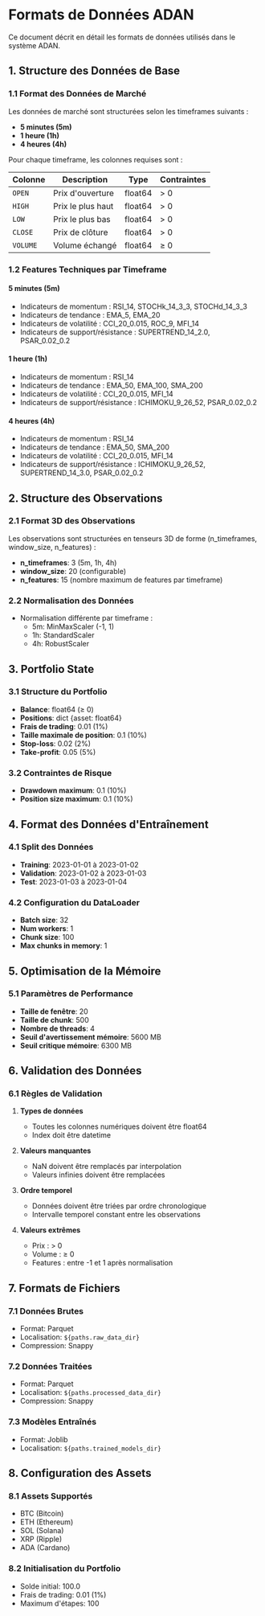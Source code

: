 # Formats de Données ADAN

Ce document décrit en détail les formats de données utilisés dans le système ADAN.

## 1. Structure des Données de Base

### 1.1 Format des Données de Marché
Les données de marché sont structurées selon les timeframes suivants :

- **5 minutes (5m)**
- **1 heure (1h)**
- **4 heures (4h)**

Pour chaque timeframe, les colonnes requises sont :

| Colonne | Description | Type | Contraintes |
|---------|-------------|------|-------------|
| `OPEN` | Prix d'ouverture | float64 | > 0 |
| `HIGH` | Prix le plus haut | float64 | > 0 |
| `LOW` | Prix le plus bas | float64 | > 0 |
| `CLOSE` | Prix de clôture | float64 | > 0 |
| `VOLUME` | Volume échangé | float64 | ≥ 0 |

### 1.2 Features Techniques par Timeframe

#### 5 minutes (5m)
- Indicateurs de momentum : RSI_14, STOCHk_14_3_3, STOCHd_14_3_3
- Indicateurs de tendance : EMA_5, EMA_20
- Indicateurs de volatilité : CCI_20_0.015, ROC_9, MFI_14
- Indicateurs de support/résistance : SUPERTREND_14_2.0, PSAR_0.02_0.2

#### 1 heure (1h)
- Indicateurs de momentum : RSI_14
- Indicateurs de tendance : EMA_50, EMA_100, SMA_200
- Indicateurs de volatilité : CCI_20_0.015, MFI_14
- Indicateurs de support/résistance : ICHIMOKU_9_26_52, PSAR_0.02_0.2

#### 4 heures (4h)
- Indicateurs de momentum : RSI_14
- Indicateurs de tendance : EMA_50, SMA_200
- Indicateurs de volatilité : CCI_20_0.015, MFI_14
- Indicateurs de support/résistance : ICHIMOKU_9_26_52, SUPERTREND_14_3.0, PSAR_0.02_0.2

## 2. Structure des Observations

### 2.1 Format 3D des Observations
Les observations sont structurées en tenseurs 3D de forme (n_timeframes, window_size, n_features) :

- **n_timeframes**: 3 (5m, 1h, 4h)
- **window_size**: 20 (configurable)
- **n_features**: 15 (nombre maximum de features par timeframe)

### 2.2 Normalisation des Données
- Normalisation différente par timeframe :
  - 5m: MinMaxScaler (-1, 1)
  - 1h: StandardScaler
  - 4h: RobustScaler

## 3. Portfolio State

### 3.1 Structure du Portfolio
- **Balance**: float64 (≥ 0)
- **Positions**: dict {asset: float64}
- **Frais de trading**: 0.01 (1%)
- **Taille maximale de position**: 0.1 (10%)
- **Stop-loss**: 0.02 (2%)
- **Take-profit**: 0.05 (5%)

### 3.2 Contraintes de Risque
- **Drawdown maximum**: 0.1 (10%)
- **Position size maximum**: 0.1 (10%)

## 4. Format des Données d'Entraînement

### 4.1 Split des Données
- **Training**: 2023-01-01 à 2023-01-02
- **Validation**: 2023-01-02 à 2023-01-03
- **Test**: 2023-01-03 à 2023-01-04

### 4.2 Configuration du DataLoader
- **Batch size**: 32
- **Num workers**: 1
- **Chunk size**: 100
- **Max chunks in memory**: 1

## 5. Optimisation de la Mémoire

### 5.1 Paramètres de Performance
- **Taille de fenêtre**: 20
- **Taille de chunk**: 500
- **Nombre de threads**: 4
- **Seuil d'avertissement mémoire**: 5600 MB
- **Seuil critique mémoire**: 6300 MB

## 6. Validation des Données

### 6.1 Règles de Validation
1. **Types de données**
   - Toutes les colonnes numériques doivent être float64
   - Index doit être datetime

2. **Valeurs manquantes**
   - NaN doivent être remplacés par interpolation
   - Valeurs infinies doivent être remplacées

3. **Ordre temporel**
   - Données doivent être triées par ordre chronologique
   - Intervalle temporel constant entre les observations

4. **Valeurs extrêmes**
   - Prix : > 0
   - Volume : ≥ 0
   - Features : entre -1 et 1 après normalisation

## 7. Formats de Fichiers

### 7.1 Données Brutes
- Format: Parquet
- Localisation: `${paths.raw_data_dir}`
- Compression: Snappy

### 7.2 Données Traitées
- Format: Parquet
- Localisation: `${paths.processed_data_dir}`
- Compression: Snappy

### 7.3 Modèles Entraînés
- Format: Joblib
- Localisation: `${paths.trained_models_dir}`

## 8. Configuration des Assets

### 8.1 Assets Supportés
- BTC (Bitcoin)
- ETH (Ethereum)
- SOL (Solana)
- XRP (Ripple)
- ADA (Cardano)

### 8.2 Initialisation du Portfolio
- Solde initial: 100.0
- Frais de trading: 0.01 (1%)
- Maximum d'étapes: 100
